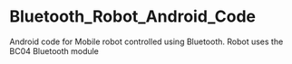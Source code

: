 Bluetooth_Robot_Android_Code
============================

Android code for Mobile robot controlled using Bluetooth. Robot uses the BC04 Bluetooth module
